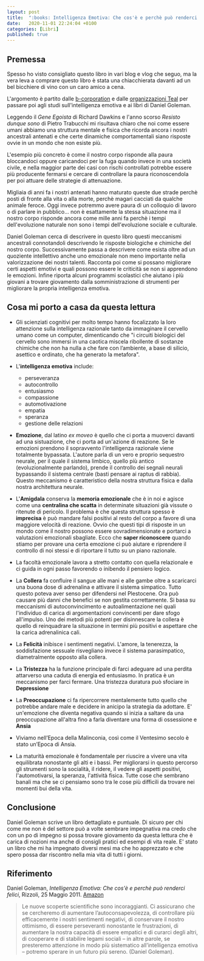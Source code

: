 ```yaml
---
layout: post
title:  ":books: Intelligenza Emotiva: Che cos'è e perchè può renderci felici (Daniel Goleman)"
date:   2020-11-01 22:24:04 +0100
categories: [Libri]
published: true
---
```


## Premessa
Spesso ho visto consigliato questo libro in vari blog e vlog che seguo, ma la vera leva a comprare questo libro è stata una chiacchierata davanti ad un bel bicchiere di vino con un caro amico a cena.

L'argomento è partito dalle [b-corporation](https://bcorporation.eu/about-b-lab/country-partner/italy) e dalle [organizzazioni Teal](https://en.wikipedia.org/wiki/Teal_organisation) per passare poi agli studi sull'intelligenza emotiva e ai libri di Daniel Goleman.

Leggendo il _Gene Egoista_ di Richard Dawkins e l'anno scorso _Resisto dunque sono_ di Pietro Trabucchi mi risultava chiaro che noi come essere umani abbiamo una struttura mentale e fisica che ricorda ancora i nostri ancestrali antenati e che certe dinamiche comportamentali siano risposte ovvie in un mondo che non esiste più.

L'esempio più concreto è come il nostro corpo risponde alla paura bloccandoci oppure caricandoci per la fuga quando invece in una società civile, e nella maggior parte dei casi con rischi controllati potrebbe essere più producente fermarsi e cercare di controllare la paura riconoscendola per poi attuare delle strategie di attenuazione.

Migliaia di anni fa i nostri antenati hanno maturato queste due strade perchè posti di fronte alla vita o alla morte, perchè magari cacciati da qualche animale feroce. Oggi invece potremmo avere paura di un colloquio di lavoro o di parlare in pubblico... non è esattamente la stessa situazione ma il nostro corpo risponde ancora come mille anni fa perchè i tempi dell'evoluzione naturale non sono i tempi dell'evoluzione sociale e culturale.

Daniel Goleman cerca di descrivere in questo libro questi meccanismi ancestrali connotandoli descrivendo le risposte biologiche e chimiche del nostro corpo. Successivamente passa a descrivere come esista oltre ad un quoziente intellettivo anche uno emozionale non meno importante nella valorizzazione dei nostri talenti. Racconta poi come si possano migliorare certi aspetti emotivi e quali possono essere le criticità se non si apprendono le emozioni. Infine riporta alcuni programmi scolastici che aiutano i più giovani a trovare giovamento dalla somministrazione di strumenti per migliorare la propria intelligenza emotiva.

## Cosa mi porto a casa da questa lettura

- Gli scienziati cognitivi per molto tempo hanno focalizzato la loro attenzione sulla intelligenza razionale tanto da immaginare il cervello umano come un computer, dimenticando che "i circuiti biologici del cervello sono immersi in una caotica miscela ribollente di sostanze chimiche che non ha nulla a che fare con l’ambiente, a base di silicio, asettico e ordinato, che ha generato la metafora".

- L'**intelligenza emotiva** include:
	- perseveranza
	- autocontrollo
	- entusiasmo
	- compassione
	- automotivazione
	- empatia
	- speranza
	- gestione delle relazioni
- **Emozione**, dal latino _ex moveo_ è quello che ci porta a muoverci davanti ad una sistuazione, che ci porta ad un'azione di reazione. Se le emozioni prendono il sopravvento l'intelligenza razionale viene totalmente bypassata. L'autore parla di un vero e proprio sequestro neurale, per il quale il sistema limbico, quello più antico (evoluzionalmente parlando), prende il controllo dei segnali neurali bypassando il sistema centrale (basti pensare ai raptus di rabbia). Questo meccanismo è caratteristico della nostra struttura fisica e dalla nostra architettura neurale.
- L'**Amigdala** conserva la **memoria emozionale** che è in noi e agisce come una **centralina che scatta** in determinate situazioni già vissute o ritenute di pericolo. Il problema è che questa struttura spesso è **imprecisa** è può mandare falsi positivi al resto del corpo a favore di una maggiore velocità di reazione. Ovvio che questi tipi di risposte in un mondo come il nostro possono essere sovradimensionate e portarci a valutazioni emozionali sbagliate. Ecco che **saper riconoscere** quando stiamo per provare una certa emozione ci può aiutare e riprendere il controllo di noi stessi e di riportare il tutto su un piano razionale.
- La facoltà emozionale lavora a stretto contatto con quella relazionale e ci guida in ogni passo favorendo o inibendo il pensiero logico.
- La **Collera** fa confluire il sangue alle mani e alle gambe oltre a scaricarci una buona dose di adrenalina e attivare il sistema simpatico. Tutto questo poteva aver senso per difendersi nel Plestocene. Ora può causare più danni che benefici se non gestita correttamente. Si basa su meccanismi di autoconvincimento e autoalimentazione nei quali l'individuo di carica di argomentazioni convincenti per dare sfogo all'impulso. Uno dei metodi più potenti per disinnescare la collera è quello di reinquadrare la situazione in termini più positivi e aspettare che la carica adrenalinica cali.
- La **Felicità** inibisce i sentimenti negativi. L'amore, la tenerezza, la soddisfazione sessuale risvegliano invece il sistema parasimpatico, diametralmente opposto alla collera.
- La **Tristezza** ha la funzione principale di farci adeguare ad una perdita attarverso una caduta di energia ed entusiasmo. In pratica è un meccanismo per farci fermare. Una tristezza duratura può sfociare in **Depressione**
- La **Preoccupazione** ci fa ripercorrere mentalemente tutto quello che potrebbe andare male e decidere in anicipo la strategia da adottare. E' un'emozione che diventa negativa quando si inizia a saltare da una preoccupazione all'altra fino a farla diventare una forma di ossessione e **Ansia**
- Viviamo nell’Epoca della Malinconia, così come il Ventesimo secolo è stato un’Epoca di Ansia.
- La maturità emozionale è fondamentale per riuscire a vivere una vita equilibrata nonostante gli alti e i bassi. Per migliorarsi in questo percorso gli strumenti sono la socialità, il ridere, il vedere gli aspetti positivi, l'automotivarsi, la speranza, l'attività fisica. Tutte cose che sembrano banali ma che se ci pensiamo sono tra le cose più difficili da trovare nei momenti bui della vita.

## Conclusione

Daniel Goleman scrive un libro dettagliato e puntuale. Di sicuro per chi come me non è del settore può a volte sembrare impegnativa ma credo che con un po di impegno si possa trovare giovamento da questa lettura che è carica di nozioni ma anche di consigli pratici ed esempi di vita reale.
E' stato un libro che mi ha impegnato diversi mesi ma che ho apprezzato e che spero possa dar riscontro nella mia vita di tutti i giorni.

## Riferimento

Daniel Goleman, _Intelligenza Emotiva: Che cos'è e perchè può renderci felici_, Rizzoli, 25 Maggio 2011. [Amazon](https://www.amazon.it/Intelligenza-emotiva-Daniel-Goleman/dp/8817050164/ref=tmm_pap_swatch_0?_encoding=UTF8&qid=&sr=)

> Le nuove scoperte scientifiche sono incoraggianti. Ci assicurano che se cercheremo di aumentare l’autoconsapevolezza, di controllare più efficacemente i nostri sentimenti negativi, di conservare il nostro ottimismo, di essere perseveranti nonostante le frustrazioni, di aumentare la nostra capacità di essere empatici e di curarci degli altri, di cooperare e di stabilire legami sociali – in altre parole, se presteremo attenzione in modo più sistematico all’intelligenza emotiva – potremo sperare in un futuro più sereno. (Daniel Goleman).
